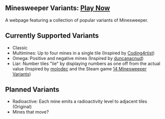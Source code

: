 ## Minesweeper Variants: [Play Now](https://osutaiko.github.io/index.html) ##
A webpage featuring a collection of popular variants of Minesweeper.

## Currently Supported Variants ##
- Classic
- Multimines: Up to four mines in a single tile (Inspired by [Coding4rtist](https://coding4rtist.itch.io/minesweeper-reborn))
- Omega: Positive and negative mines (Inspired by [duncanacnud](https://duncanacnud.itch.io/omegasweeper))
- Liar: Number tiles "lie" by displaying numbers as one off from the actual value (Inspired by [molodec](https://www.reddit.com/r/playmygame/comments/38l2n8/completed_web_lying_minesweeper/) and the Steam game [14 Minesweeper Variants](https://store.steampowered.com/app/1865060/14_Minesweeper_Variants/))

## Planned Variants ##
- Radioactive: Each mine emits a radioactivity level to adjacent tiles (Original)
- Mines that move?
